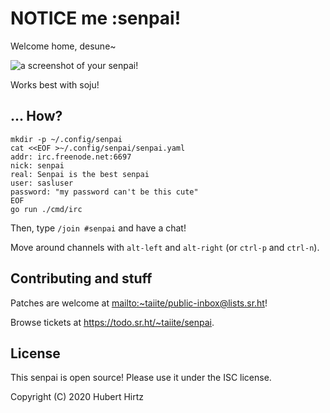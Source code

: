 # NOTICE me :senpai!

Welcome home, desune~

![a screenshot of your senpai!](https://f.dille.cc/TAIITE/78061c61b.png)

Works best with soju!

## ... How?

```shell
mkdir -p ~/.config/senpai
cat <<EOF >~/.config/senpai/senpai.yaml
addr: irc.freenode.net:6697
nick: senpai
real: Senpai is the best senpai
user: sasluser
password: "my password can't be this cute"
EOF
go run ./cmd/irc
```

Then, type `/join #senpai` and have a chat!

Move around channels with `alt-left` and `alt-right` (or `ctrl-p` and `ctrl-n`).

## Contributing and stuff

Patches are welcome at <mailto:~taiite/public-inbox@lists.sr.ht>!

Browse tickets at <https://todo.sr.ht/~taiite/senpai>.

## License

This senpai is open source! Please use it under the ISC license.

Copyright (C) 2020 Hubert Hirtz
